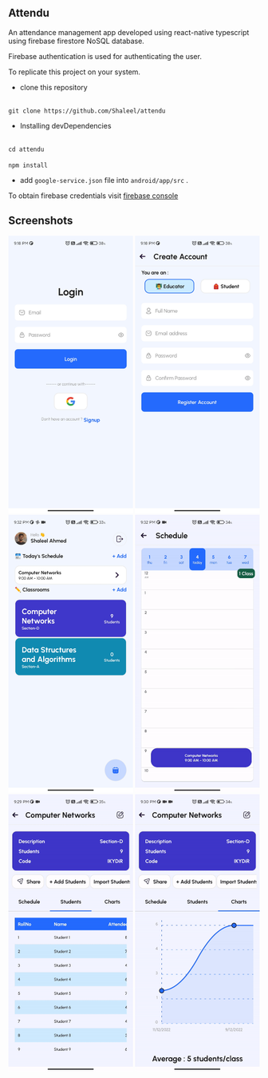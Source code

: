 ## Attendu

An attendance management app developed using react-native typescript using firebase firestore NoSQL database.

Firebase authentication is used for authenticating the user.

To replicate this project on your system.

-   clone this repository

```

git clone https://github.com/Shaleel/attendu

```

-   Installing devDependencies

```

cd attendu

npm install

```

-   add `google-service.json` file into `android/app/src` .

To obtain firebase credentials visit <a  href="https://console.firebase.google.com/">firebase console</a>

## Screenshots

<img  style="width:250px"  src="screenshots/ss1.jpg"  />

<img  style="width:250px"  src="screenshots/ss2.jpg"  />

<img  style="width:250px"  src="screenshots/ss3.jpg"  />

<img  style="width:250px"  src="screenshots/gif3.gif"  />

<img  style="width:250px"  src="screenshots/gif1.gif"  />

<img  style="width:250px"  src="screenshots/gif2.gif"  />
